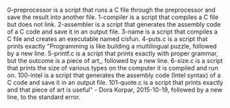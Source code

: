 0-preprocessor is a script that runs a C file through the preprocessor and save the result into another file.
1-compiler is a script that compiles a C file but does not link.
2-assembler is a script that generates the assembly code of a C code and save it in an output file.
3-name is a script that compiles a C file and creates an executable named cisfun.
4-puts.c is a script that prints exactly "Programming is like building a multilingual puzzle, followed by a new line.
5-printf.c is a script that prints exactly with proper grammar, but the outcome is a piece of art,, followed by a new line.
6-size.c is a script that prints the size of various types on the computer it is compiled and run on.
100-intel is a script that generates the assembly code (Intel syntax) of a C code and save it in an output file.
101-quote.c is a script that prints exactly and that piece of art is useful" - Dora Korpar, 2015-10-19, followed by a new line, to the standard error.
